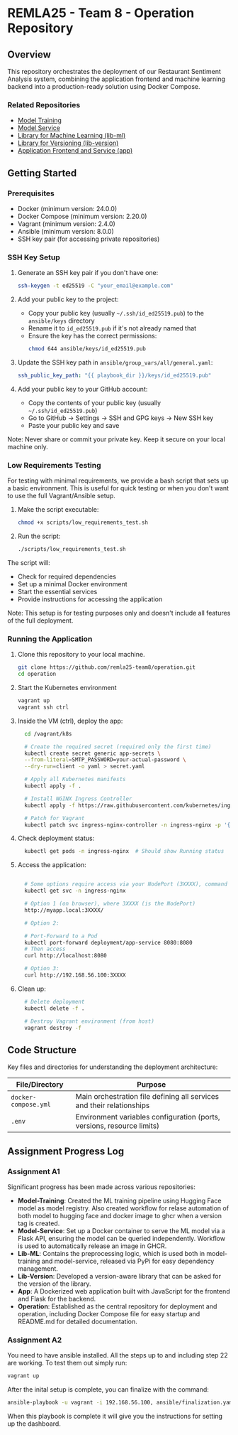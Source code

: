 # REMLA25 - Team 8 - Operation Repository

## Overview

This repository orchestrates the deployment of our Restaurant Sentiment Analysis system, combining the application frontend and machine learning backend into a production-ready solution using Docker Compose.


### Related Repositories

- [Model Training](https://github.com/remla25-team8/model-training)
- [Model Service](https://github.com/remla25-team8/model-service)
- [Library for Machine Learning (lib-ml)](https://github.com/remla25-team8/lib-ml)
- [Library for Versioning (lib-version)](https://github.com/remla25-team8/lib-version)
- [Application Frontend and Service (app)](https://github.com/remla25-team8/app)

## Getting Started

### Prerequisites

- Docker (minimum version: 24.0.0)
- Docker Compose (minimum version: 2.20.0)
- Vagrant (minimum version: 2.4.0)
- Ansible (minimum version: 8.0.0)
- SSH key pair (for accessing private repositories)

### SSH Key Setup

1. Generate an SSH key pair if you don't have one:
   ```bash
   ssh-keygen -t ed25519 -C "your_email@example.com"
   ```

2. Add your public key to the project:
   - Copy your public key (usually `~/.ssh/id_ed25519.pub`) to the `ansible/keys` directory
   - Rename it to `id_ed25519.pub` if it's not already named that
   - Ensure the key has the correct permissions:
     ```bash
     chmod 644 ansible/keys/id_ed25519.pub
     ```

3. Update the SSH key path in `ansible/group_vars/all/general.yaml`:
   ```yaml
   ssh_public_key_path: "{{ playbook_dir }}/keys/id_ed25519.pub"
   ```

4. Add your public key to your GitHub account:
   - Copy the contents of your public key (usually `~/.ssh/id_ed25519.pub`)
   - Go to GitHub → Settings → SSH and GPG keys → New SSH key
   - Paste your public key and save

Note: Never share or commit your private key. Keep it secure on your local machine only.

### Low Requirements Testing

For testing with minimal requirements, we provide a bash script that sets up a basic environment. This is useful for quick testing or when you don't want to use the full Vagrant/Ansible setup.

1. Make the script executable:
   ```bash
   chmod +x scripts/low_requirements_test.sh
   ```

2. Run the script:
   ```bash
   ./scripts/low_requirements_test.sh
   ```

The script will:
- Check for required dependencies
- Set up a minimal Docker environment
- Start the essential services
- Provide instructions for accessing the application

Note: This setup is for testing purposes only and doesn't include all features of the full deployment.

### Running the Application

1. Clone this repository to your local machine.
   ```bash
   git clone https://github.com/remla25-team8/operation.git
   cd operation
   ```

2. Start the Kubernetes environment
    ```bash
    vagrant up
    vagrant ssh ctrl
   ```

3. Inside the VM (ctrl), deploy the app:
    ```bash
      cd /vagrant/k8s

      # Create the required secret (required only the first time)
      kubectl create secret generic app-secrets \
      --from-literal=SMTP_PASSWORD=your-actual-password \
      --dry-run=client -o yaml > secret.yaml

      # Apply all Kubernetes manifests
      kubectl apply -f .

      # Install NGINX Ingress Controller
      kubectl apply -f https://raw.githubusercontent.com/kubernetes/ingress-nginx/main/deploy/static/provider/baremetal/deploy.yaml

      # Patch for Vagrant
      kubectl patch svc ingress-nginx-controller -n ingress-nginx -p '{"spec":{"type":"NodePort"}}'

   ```

4. Check deployment status:
    ```bash
      kubectl get pods -n ingress-nginx  # Should show Running status   
   ```

5. Access the application:
    ```bash

      # Some options require access via your NodePort (3XXXX), command to find the NodePort: 
      kubectl get svc -n ingress-nginx

      # Option 1 (on browser), where 3XXXX (is the NodePort) 
      http://myapp.local:3XXXX/

      # Option 2: 

      # Port-Forward to a Pod 
      kubectl port-forward deployment/app-service 8080:8080     
      # Then access
      curl http://localhost:8080

      # Option 3:
      curl http://192.168.56.100:3XXXX  
   ```

6. Clean up:
    ```bash
      # Delete deployment
      kubectl delete -f .

      # Destroy Vagrant environment (from host)
      vagrant destroy -f   
   ```

## Code Structure

Key files and directories for understanding the deployment architecture:

| File/Directory | Purpose |
|---------------|---------|
| `docker-compose.yml` | Main orchestration file defining all services and their relationships |
| `.env` | Environment variables configuration (ports, versions, resource limits) |


## Assignment Progress Log

### Assignment A1

Significant progress has been made across various repositories:

- **Model-Training**: Created the ML training pipeline using Hugging Face model as model registry. Also created workflow for relase automation of both model to hugging face and docker image to ghcr when a version tag is created.
- **Model-Service**: Set up a Docker container to serve the ML model via a Flask API, ensuring the model can be queried independently. Workflow is used to automatically release an image in GHCR.
- **Lib-ML**: Contains the preprocessing logic, which is used both in model-training and model-service, released via PyPi for easy dependency management.
- **Lib-Version**: Developed a version-aware library that can be asked for the version of the library.
- **App**: A Dockerized web application built with JavaScript for the frontend and Flask for the backend.
- **Operation**: Established as the central repository for deployment and operation, including Docker Compose file for easy startup and README.md for detailed documentation.

### Assignment A2
You need to have ansible installed. 
All the steps up to and including step 22 are working. To test them out simply run:
```bash
vagrant up
```

After the inital setup is complete, you can finalize with the command:
```bash
ansible-playbook -u vagrant -i 192.168.56.100, ansible/finalization.yaml
```

When this playbook is complete it will give you the instructions for setting up the dashboard.


